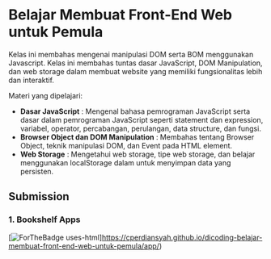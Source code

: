 # Belajar Membuat Front-End Web untuk Pemula

Kelas ini membahas mengenai manipulasi DOM serta BOM menggunakan Javascript. Kelas ini membahas tuntas dasar JavaScript, DOM Manipulation, dan web storage dalam membuat website yang memiliki fungsionalitas lebih dan interaktif.

Materi yang dipelajari:

- **Dasar JavaScript** : Mengenal bahasa pemrograman JavaScript serta dasar dalam pemrograman JavaScript seperti statement dan expression, variabel, operator, percabangan, perulangan, data structure, dan fungsi.
- **Browser Object dan DOM Manipulation** : Membahas tentang Browser Object, teknik manipulasi DOM, dan Event pada HTML element.
- **Web Storage** : Mengetahui web storage, tipe web storage, dan belajar menggunakan localStorage dalam untuk menyimpan data yang persisten.

## Submission

### 1. Bookshelf Apps

[![ForTheBadge uses-html](http://ForTheBadge.com/images/badges/uses-html.svg)]https://cperdiansyah.github.io/dicoding-belajar-membuat-front-end-web-untuk-pemula/app/)
